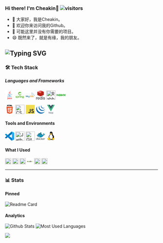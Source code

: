 <!--
### Hi there 👋
**cheakin/cheakin** is a ✨ _special_ ✨ repository because its `README.md` (this file) appears on your GitHub profile.

Here are some ideas to get you started:

- 🔭 大家好，我是Wangscaler
- 🌱 I’m currently learning ...
- 👯 I’m looking to collaborate on ...
- 🤔 I’m looking for help with ...
- 💬 Ask me about ...
- 📫 How to reach me: ...
- 😄 Pronouns: ...
- ⚡ Fun fact: ...
-->

### Hi there! I'm Cheakin👋  ![visitors](https://visitor-badge.glitch.me/badge?page_id=cheankin&left_color=green&right_color=red)
- 🔭 大家好，我是Cheakin。
- 🌱 欢迎你来访问我的Github。
- 🤔 可能这里并没有你需要的项目。
- 😄 既然来了，就是有缘，我的朋友。

![Typing SVG](https://readme-typing-svg.herokuapp.com/?lines=人生就像一场旅行......;在乎的不是目的地，;而是沿途的风景！)  
--- 

### 🛠️ Tech Stack
#####  Languages and Frameworks
<p align="left">
    <img src="https://raw.githubusercontent.com/devicons/devicon/master/icons/java/java-original-wordmark.svg" title="Java" width="30" height="30" />  
    <img src="https://raw.githubusercontent.com/devicons/devicon/master/icons/spring/spring-original-wordmark.svg" title="Spring" width="30" height="30" />
    <img src="https://raw.githubusercontent.com/devicons/devicon/master/icons/mysql/mysql-original-wordmark.svg" title="MySQL" width="30" height="30">
    <img src="https://raw.githubusercontent.com/devicons/devicon/master/icons/redis/redis-original-wordmark.svg" title="Redis" width="30" height="30">
    <img src="https://www.vectorlogo.zone/logos/rabbitmq/rabbitmq-ar21.svg" title="RabbitMQ" width="30" height="30">
    <img src="https://raw.githubusercontent.com/devicons/devicon/master/icons/nginx/nginx-original.svg" title="Nginx" width="30" height="30">
</p>

<p align="left">
    <img src="https://raw.githubusercontent.com/devicons/devicon/master/icons/html5/html5-original-wordmark.svg" title="Html5" width="30" height="30" />
    <img src="https://www.vectorlogo.zone/logos/netlifyapp_watercss/netlifyapp_watercss-ar21.svg" title="CSS" width="30" height="30">
    <img src="https://raw.githubusercontent.com/devicons/devicon/master/icons/javascript/javascript-original.svg" title="JavaScript" width="30" height="30" />
    <img src="https://raw.githubusercontent.com/devicons/devicon/master/icons/jquery/jquery-original.svg" title="jQuery" width="30" height="30" />
    <img src="https://raw.githubusercontent.com/devicons/devicon/master/icons/vuejs/vuejs-original-wordmark.svg" title="MySQL" width="30" height="30" />
</p>

#### Tools and Environments
<p align="left">
    <img src="https://raw.githubusercontent.com/github/explore/80688e429a7d4ef2fca1e82350fe8e3517d3494d/topics/visual-studio-code/visual-studio-code.png" title="VS Code"  width="30" height="30" />
    <img src="https://www.vectorlogo.zone/logos/jetbrains/jetbrains-icon.svg" title="Jetbrains" width="30" height="30" />
    <img src="https://www.vectorlogo.zone/logos/git-scm/git-scm-icon.svg" title="Git" width="30" height="30" />
    <img src="https://raw.githubusercontent.com/devicons/devicon/master/icons/docker/docker-original-wordmark.svg" title="Docker" width="30" height="30"/>
    <img src="https://raw.githubusercontent.com/devicons/devicon/master/icons/linux/linux-original.svg" title="Linux" width="30" height="30"/>
</p>

#### What I Used
<p align="left">
    <img src="https://www.vectorlogo.zone/logos/atlassian_jira/atlassian_jira-ar21.svg" title="Jira" width="20" height="20"/>
    <img src="https://www.vectorlogo.zone/logos/electronjs/electronjs-ar21.svg" title="Electron" width="20" height="20"/>
    <img src="https://www.vectorlogo.zone/logos/druidio/druidio-ar21.svg" title="Druid" width="20" height="20"/>
    <img src="https://raw.githubusercontent.com/devicons/devicon/master/icons/nodejs/nodejs-original-wordmark.svg" title="Nodejs" width="20" height="20"/>
    <img src="https://www.vectorlogo.zone/logos/tailwindcss/tailwindcss-ar21.svg" title="Tailwind CSS" width="20" height="20"/>
    <img src="https://www.vectorlogo.zone/logos/apache_tomcat/apache_tomcat-ar21.svg" title="Tomcat" width="20" height="20"/>
</p>  

---

### 📊 Stats
#### Pinned
![Readme Card](https://github-readme-stats.vercel.app/api/pin/?username=cheakin&repo=npteach)

#### Analytics
![Github Stats](https://github-readme-stats.vercel.app/api?username=cheakin&show_icons=true&hide=contribs&line_height=24)
![Most Used Languages](https://github-readme-stats.vercel.app/api/top-langs/?username=cheakin&layout=compact&langs_count=6&line_height=75)

<img src="https://activity-graph.herokuapp.com/graph?username=cheakin&theme=github">
